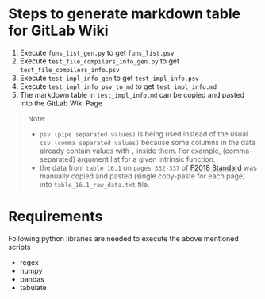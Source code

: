 # Steps to generate markdown table for GitLab Wiki

1. Execute `funs_list_gen.py` to get `funs_list.psv`
2. Execute `test_file_compilers_info_gen.py` to get `test_file_compilers_info.psv`
3. Execute `test_impl_info_gen` to get `test_impl_info.psv`
4. Execute `test_impl_info_psv_to_md` to get `test_impl_info.md`
5. The markdown table in `test_impl_info.md` can be copied and pasted into the GitLab Wiki Page

> Note: 
> - `psv (pipe separated values)` is being used instead of the usual `csv (comma separated values)` because some columns in the data already contain values with `,` inside them. For example, (comma-separated) argument list for a given intrinsic function.
> - the data from `table 16.1` on `pages 332-337` of [F2018 Standard](https://j3-fortran.org/doc/year/18/18-007r1.pdf) was manually copied and pasted (single copy-paste for each page) into `table_16.1_raw_data.txt` file.

# Requirements
Following python libraries are needed to execute the above mentioned scripts
- regex
- numpy
- pandas
- tabulate